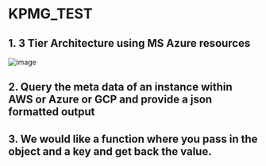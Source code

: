 # KPMG_TEST

## 1. 3 Tier Architecture using MS Azure resources

![image](https://user-images.githubusercontent.com/39862048/219966384-9098c5f4-70b4-4168-924c-292ce70bd54b.png)


## 2. Query the meta data of an instance within AWS or Azure or GCP and provide a json formatted output




## 3. We would like a function where you pass in the object and a key and get back the value.
